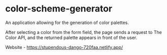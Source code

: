 # color-scheme-generator

An application allowing for the generation of color palettes.

After selecting a color from the form field, the page sends a request to The Color API, and the returned palette appears in front of the user.

Website - https://stupendous-dango-720faa.netlify.app/
